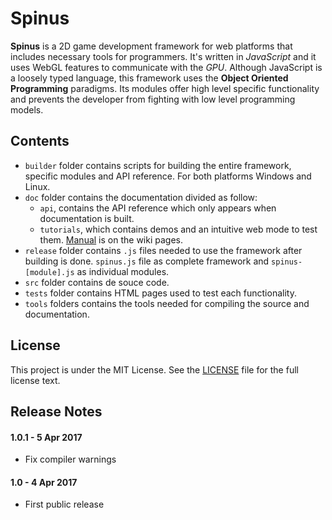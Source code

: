 Spinus
====
**Spinus** is a 2D game development framework for web platforms that includes necessary tools for programmers. It's written in _JavaScript_ and it uses WebGL features to communicate with the _GPU_. Although JavaScript is a loosely typed language, this framework uses the **Object Oriented Programming** paradigms. Its modules offer high level specific functionality and prevents the developer from fighting with low level programming models.  

Contents
----
- `builder` folder contains scripts for building the entire framework, specific modules and API reference. For both platforms Windows and Linux.
- `doc` folder contains the documentation divided as follow:
	- `api`, contains the API reference which only appears when documentation is built.
	- `tutorials`, which contains demos and an intuitive web mode to test them. [Manual](https://github.com/julen26/spinus/wiki) is on the wiki pages.
- `release` folder contains `.js` files needed to use the framework after building is done. `spinus.js` file as complete framework and `spinus-[module].js` as individual modules.
- `src` folder contains de souce code.
- `tests` folder contains HTML pages used to test each functionality.
- `tools` folders contains the tools needed for compiling the source and documentation.

License
----
This project is under the MIT License. See the [LICENSE](https://github.com/julen26/spinus/edit/master/LICENSE) file for the full license text.

Release Notes
----
#### 1.0.1 - 5 Apr 2017 ####
- Fix compiler warnings

#### 1.0 - 4 Apr 2017 ####
- First public release
